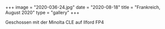 +++
image = "2020-036-24.jpg"
date = "2020-08-18"
title = "Frankreich, August 2020"
type = "gallery"
+++

Geschossen mit der Minolta CLE auf Ilford FP4
